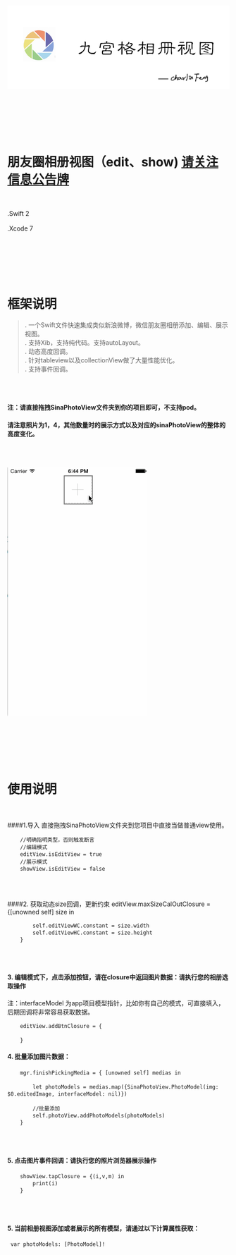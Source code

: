 
![image](https://github.com/CharlinFeng/Resource/blob/master/SinaPhotoView/logo.png)<br />

<br/><br/><br/>
朋友圈相册视图（edit、show) [请关注信息公告牌](https://github.com/CharlinFeng/Show)
===============
<br/>

.Swift 2<br/><br/>
.Xcode 7


<br/><br/><br/> 
框架说明
===============

>. 一个Swift文件快速集成类似新浪微博，微信朋友圈相册添加、编辑、展示视图。<br/> 
>. 支持Xib，支持纯代码。支持autoLayout。<br/> 
>. 动态高度回调。<br/> 
>. 针对tableview以及collectionView做了大量性能优化。<br/> 
>. 支持事件回调。<br/> 

<br/> <br/> 
#### 注：请直接拖拽SinaPhotoView文件夹到你的项目即可，不支持pod。
####  请注意照片为1，4，其他数量时的展示方式以及对应的sinaPhotoView的整体的高度变化。
<br/> <br/> 

![image](https://github.com/CharlinFeng/Resource/blob/master/SinaPhotoView/1.gif)<br />


<br/><br/><br/> 
使用说明
===============
<br/><br/>
####1.导入
直接拖拽SinaPhotoView文件夹到您项目中直接当做普通view使用。

        //明确指明类型，否则触发断言
        //编辑模式
        editView.isEditView = true
        //展示模式
        showView.isEditView = false
        
        
<br/><br/>

####2. 获取动态size回调，更新约束
        editView.maxSizeCalOutClosure = {[unowned self] size  in
  
            self.editViewWC.constant = size.width
            self.editViewHC.constant = size.height
        }
        

<br/><br/>
#### 3. 编辑模式下，点击添加按钮，请在closure中返回图片数据：请执行您的相册选取操作
注：interfaceModel 为app项目模型指针，比如你有自己的模式，可直接填入，后期回调将非常容易获取数据。

        editView.addBtnClosure = {
           
        }
        
        
#### 4. 批量添加图片数据：

        mgr.finishPickingMedia = { [unowned self] medias in
            
            let photoModels = medias.map({SinaPhotoView.PhotoModel(img: $0.editedImage, interfaceModel: nil)})
            
            //批量添加
            self.photoView.addPhotoModels(photoModels)
        }
        



<br/><br/>
#### 5. 点击图片事件回调：请执行您的照片浏览器展示操作
        showView.tapClosure = {(i,v,m) in
            print(i)
        }
        
  
<br/><br/>
#### 5. 当前相册视图添加或者展示的所有模型，请通过以下计算属性获取：

     var photoModels: [PhotoModel]!
     
